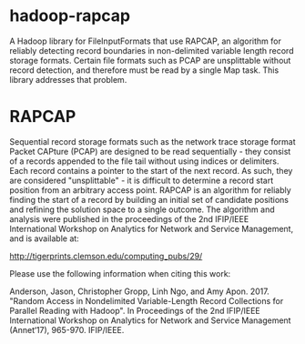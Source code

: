 # hadoop-rapcap

A Hadoop library for FileInputFormats that use RAPCAP, an algorithm for reliably detecting record boundaries in non-delimited variable length record storage formats.  Certain file formats such as PCAP are unsplittable without record detection, and therefore must be read by a single Map task.  This library addresses that problem.

# RAPCAP

Sequential record storage formats such as the network trace storage format Packet CAPture (PCAP) are designed to be read sequentially - they consist of a records appended to the file tail without using indices or delimiters.  Each record contains a pointer to the start of the next record.  As such, they are considered "unsplittable" - it is difficult to determine a record start position from an arbitrary access point.
RAPCAP is an algorithm for reliably finding the start of a record by building an initial set of candidate positions and refining the solution space to a single outcome.  The algorithm and analysis were published in the proceedings of the 2nd IFIP/IEEE International Workshop on Analytics for Network and Service Management, and is available at:

http://tigerprints.clemson.edu/computing_pubs/29/

Please use the following information when citing this work:

Anderson, Jason, Christopher Gropp, Linh Ngo, and Amy Apon. 2017. "Random Access in Nondelimited Variable-Length Record Collections for Parallel Reading with Hadoop". In Proceedings of the 2nd IFIP/IEEE International Workshop on Analytics for Network and Service Management (Annet‘17), 965-970. IFIP/IEEE.
